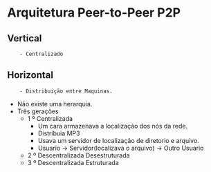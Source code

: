 # Arquitetura Peer-to-Peer P2P
   ## Vertical
        - Centralizado
   ## Horizontal 
        - Distribuição entre Maquinas.
   - Não existe uma herarquia.
   - Três gerações
        - 1 º Centralizada
            - Um cara armazenava a localização dos nós da rede.
            - Distribuia MP3
            - Usava um servidor de localização de diretorio e arquivo.
            - Usuario -> Servidor(localizava o arquivo) -> Outro Usuario
        - 2 º Descentralizada Desestruturada
        - 3 º Descentralizada Estruturada
       